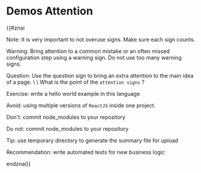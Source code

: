 # Demos Attention

{{#znai

Note: It is very important to not overuse signs. Make sure each sign counts.

Warning: Bring attention to a common mistake or an often missed configuration step
using a warning sign. Do not use too many warning signs.

Question: Use the question sign to bring an extra attention to the main idea of a page.
\\
\\
What is the point of the `attention signs` ?

Exercise: write a hello world example in this language

Avoid: using multiple versions of `ReactJS` inside one project.

Don't: commit node_modules to your repository

Do not: commit node_modules to your repository

Tip: use temporary directory to generate the summary file for upload

Recommendation: write automated tests for new business logic

endznai}}
